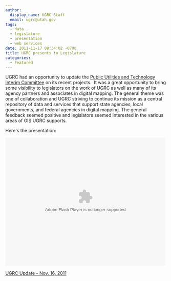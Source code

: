 ```yaml
---
author:
  display_name: UGRC Staff
  email: ugrc@utah.gov
tags:
  - data
  - legislature
  - presentation
  - web services
date: 2011-11-17 08:34:02 -0700
title: UGRC presents to Legislature
categories:
  - Featured
---
```

<p>UGRC had an opportunity to update the <a href="https://le.utah.gov/asp/interim/Commit.asp?Year=2011&amp;Com=INTPUT">Public Utilities and Technology Interim Committee</a> on its recent projects.  It was a great opportunity to bring some visibility to legislators on the work of UGRC as well as many of its agency partners and associates in digital mapping. The general theme was one of collaboration and UGRC striving to continue its mission as a central repository of data and services that support state agencies, local governments, and federal agencies in digital mapping. The general feedback seemed positive and legislators seemed interested in the various areas of GIS UGRC supports.</p>
<p>Here's the presentation:</p>
<div class="prezi-player"><object id="prezi_docefknvo3hq" width="500" height="400" classid="clsid:d27cdb6e-ae6d-11cf-96b8-444553540000" codebase="http://download.macromedia.com/pub/shockwave/cabs/flash/swflash.cab#version=6,0,40,0"><param name="allowfullscreen" value="true" /><param name="allowscriptaccess" value="always" /><param name="flashvars" value="prezi_id=docefknvo3hq&amp;lock_to_path=1&amp;color=ffffff&amp;autoplay=no&amp;autohide_ctrls=0" /><param name="src" value="http://prezi.com/bin/preziloader.swf" /><embed id="prezi_docefknvo3hq" width="500" height="400" type="application/x-shockwave-flash" src="http://prezi.com/bin/preziloader.swf" allowfullscreen="true" allowscriptaccess="always" flashvars="prezi_id=docefknvo3hq&amp;lock_to_path=1&amp;color=ffffff&amp;autoplay=no&amp;autohide_ctrls=0" /></object></p>
<div class="prezi-player-links">
<p><a title="                                                          No description                                                      " href="http://prezi.com/docefknvo3hq/agrc-update-nov-16-2011/">UGRC Update - Nov. 16, 2011</a></p>
</div>
</div>
